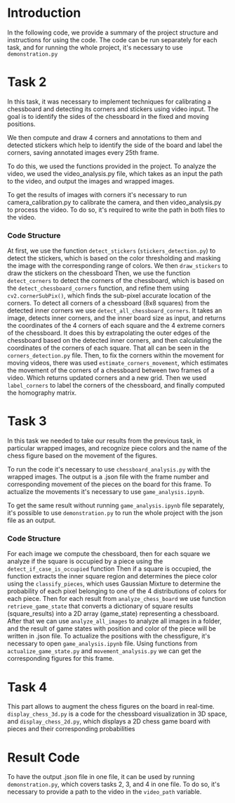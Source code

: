 # Introduction
In the following code, we provide a summary of the project structure and instructions for using the code.
The code can be run separately for each task, and for running the whole project, it's necessary to use `demonstration.py`

# Task 2
In this task, it was necessary to implement techniques for calibrating a chessboard and detecting its corners and stickers using video input. The goal is to identify the sides of the chessboard in the fixed and moving positions.

We then compute and draw 4 corners and annotations to them and detected stickers which help to identify the side of the board and label the corners, saving annotated images every 25th frame.

To do this, we used the functions provided in the project. To analyze the video, we used the video_analysis.py file, which takes as an input the path to the video, and output the images and wrapped images.

To get the results of images with corners it's necessary to run camera_calibration.py to calibrate the camera, and then video_analysis.py to process the video. To do so, it's required to write the path in both files to the video.
### Code Structure
At first, we use the function `detect_stickers` (`stickers_detection.py`) to detect the stickers, which is based on the color thresholding and masking the image with the corresponding range of colors. We then `draw_stickers` to draw the stickers on the chessboard
Then, we use the function `detect_corners` to detect the corners of the chessboard, which is based on the `detect_chessboard_corners` function, and refine them using `cv2.cornerSubPix()`, which finds the sub-pixel accurate location of the corners.
To detect all corners of a chessboard (8x8 squares) from the detected inner corners we use `detect_all_chessboard_corners`. It takes an image, detects inner corners, and the inner board size as input, and returns the coordinates of the 4 corners of each square and the 4 extreme corners of the chessboard.
It does this by extrapolating the outer edges of the chessboard based on the detected inner corners, and then calculating the coordinates of the corners of each square. That all can be seen in the `corners_detection.py` file.
Then, to fix the corners within the movement for moving videos, there was used `estimate_corners_movement`, which estimates the movement of the corners of a chessboard between two frames of a video.
Which returns updated corners and a new grid. Then we used `label_corners` to label the corners of the chessboard, and finally computed the homography matrix.

# Task 3
In this task we needed to take our results from the previous task, in particular wrapped images, and recognize piece colors and the name of the chess figure based on the movement of the figures.

To run the code it's necessary to use `chessboard_analysis.py` with the wrapped images.
The output is a .json file with the frame number and corresponding movement of the pieces on the board for this frame. To actualize the movements it's necessary to use `game_analysis.ipynb`.

To get the same result without running `game_analysis.ipynb` file separately, it's possible to use `demonstration.py` to run the whole project with the json file as an output.

### Code Structure
For each image we compute the chessboard, then for each square we analyze if the square is occupied by a piece using the `detect_if_case_is_occupied` function
Then if a square is occupied, the function extracts the inner square region and determines the piece color using the `classify_pieces`, which uses Gaussian Mixture to determine the probability of each pixel belonging to one of the 4 distributions of colors for each piece.
Then for each result from `analyze_chess_board` we use function `retrieve_game_state` that converts a dictionary of square results (square_results) into a 2D array (game_state) representing a chessboard.
After that we can use `analyze_all_images` to analyze all images in a folder, and the result of game states with position and color of the piece will be written in .json file.
To actualize the positions with the chessfigure, it's necessary to open `game_analysis.ipynb` file. Using functions from `actualize_game_state.py` and `movement_analysis.py` we can get the corresponding figures for this frame.

# Task 4
This part allows to augment the chess figures on the board in real-time.
`display_chess_3d.py` is a code for the chessboard visualization in 3D space, and `display_chess_2d.py`, which displays a 2D chess game board with pieces and their corresponding probabilities
# Result Code
To have the output .json file in one file, it can be used by running `demonstration.py`, which covers tasks 2, 3, and 4 in one file.
To do so, it's necessary to provide a path to the video in the `video_path` variable.

